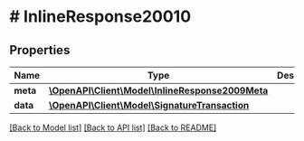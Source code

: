 # # InlineResponse20010

## Properties

Name | Type | Description | Notes
------------ | ------------- | ------------- | -------------
**meta** | [**\OpenAPI\Client\Model\InlineResponse2009Meta**](InlineResponse2009Meta.md) |  | [optional] 
**data** | [**\OpenAPI\Client\Model\SignatureTransaction**](SignatureTransaction.md) |  | [optional] 

[[Back to Model list]](../../README.md#documentation-for-models) [[Back to API list]](../../README.md#documentation-for-api-endpoints) [[Back to README]](../../README.md)


